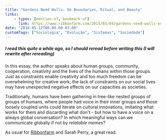 ```yaml
---
title: "Gardens Need Walls: On Boundaries, Ritual, and Beauty"
links:
    - types: [mention-of, bookmark-of]
      link: https://www.ribbonfarm.com/2015/03/04/gardens-need-walls-on-boundaries-ritual-and-beauty/
date: "2018-05-12T00:00:00-03:00"
customTags: ["Sociologia", "Evolução", "Sistemas", "Sociedade"]
---
```


##### I read this quite a while ago, so I should reread before writing this (I will rewrite after rereading)

In this essay, the author speaks about human groups, community, cooperation, creativity and the lives of the humans within those groups. Just as constraints enable creativity and too much freedom can be overwhelming for creative work, the lack of constraints on our social lives may have unexpected negative effects on our capacities as societies.

Traditionally, humans have been gathering in tree-like nested groups of groups of humans, where people had voice in their inner groups and those loosely coupled units could iterate on cultural innovations, imitating what works for them and discarding what don't - but how to have a voice on a always global conversation? In which meaningful ways can we communicate globally if not by _relatable memes_?

As usual for [Ribbonfarm](https://www.ribbonfarm.com/) and Sarah Perry, a great read.
